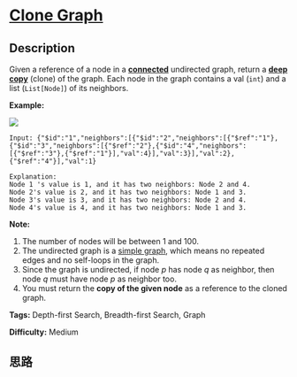 # [Clone Graph][title]

## Description

Given a reference of a node in a
**[connected](https://en.wikipedia.org/wiki/Connectivity_\(graph_theory\)#Connected_graph)**
undirected graph, return a [**deep
copy**](https://en.wikipedia.org/wiki/Object_copying#Deep_copy) (clone) of the
graph. Each node in the graph contains a val (`int`) and a list (`List[Node]`)
of its neighbors.



**Example:**

![](https://assets.leetcode.com/uploads/2019/02/19/113_sample.png)
            Input: {"$id":"1","neighbors":[{"$id":"2","neighbors":[{"$ref":"1"},{"$id":"3","neighbors":[{"$ref":"2"},{"$id":"4","neighbors":[{"$ref":"3"},{"$ref":"1"}],"val":4}],"val":3}],"val":2},{"$ref":"4"}],"val":1}        Explanation:    Node 1 's value is 1, and it has two neighbors: Node 2 and 4.    Node 2's value is 2, and it has two neighbors: Node 1 and 3.    Node 3's value is 3, and it has two neighbors: Node 2 and 4.    Node 4's value is 4, and it has two neighbors: Node 1 and 3.    



**Note:**

  1. The number of nodes will be between 1 and 100.
  2. The undirected graph is a [simple graph](https://en.wikipedia.org/wiki/Graph_\(discrete_mathematics\)#Simple_graph), which means no repeated edges and no self-loops in the graph.
  3. Since the graph is undirected, if node _p_  has node _q_  as neighbor, then node _q_  must have node _p_  as neighbor too.
  4. You must return the **copy of the given node** as a reference to the cloned graph.


**Tags:** Depth-first Search, Breadth-first Search, Graph

**Difficulty:** Medium

## 思路

[title]: https://leetcode.com/problems/clone-graph
